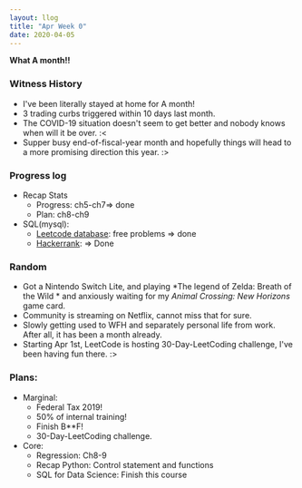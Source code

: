 ```yaml
---
layout: llog
title: "Apr Week 0"
date: 2020-04-05
---
```


**What A month!!**



### Witness History
- I've been literally stayed at home for A month!
- 3 trading curbs triggered within 10 days last month.
- The COVID-19 situation doesn't seem to get better and nobody knows when will it be over. :<
- Supper busy end-of-fiscal-year month and hopefully things will head to a more promising direction this year. :>

### Progress log
- Recap Stats
  - Progress: ch5-ch7=> done
  - Plan: ch8-ch9
- SQL(mysql):
  - [Leetcode database](https://leetcode.com/problemset/database/): free problems => done
  - [Hackerrank](https://www.hackerrank.com/domains/sql): => Done


### Random
- Got a Nintendo Switch Lite, and playing *The legend of Zelda: Breath of the Wild * and anxiously waiting for my *Animal Crossing: New Horizons* game card.
- Community is streaming on Netflix, cannot miss that for sure.
- Slowly getting used to WFH and separately personal life from work. After all, it has been a month already.
- Starting Apr 1st, LeetCode is hosting 30-Day-LeetCoding challenge, I've been having fun there. :>

### Plans:
- Marginal:
  - Federal Tax 2019!
  - 50% of internal training!
  - Finish B**F!
  - 30-Day-LeetCoding challenge.
- Core:
  - Regression: Ch8-9
  - Recap Python: Control statement and functions
  - SQL for Data Science: Finish this course
